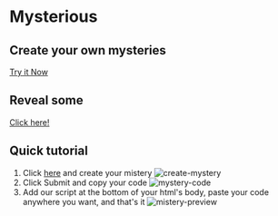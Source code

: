 # Mysterious

## Create your own mysteries
 <a href="https://mysterious-64e0f.web.app">Try it Now </a>
 
 ## Reveal some 
 <a href="https://elfacu0.github.io/Mysterious/script">Click here!</a>
 
 ## Quick tutorial
 1. Click [here](https://mysterious-64e0f.web.app) and create your mistery
 ![create-mystery](https://i.imgur.com/6R64P4X.png)
 2. Click Submit and copy your code
 ![mystery-code](https://i.imgur.com/sY8KDEz.png)
 3. Add our script at the bottom of your html's body, paste your code anywhere you want, and that's it
 ![mistery-preview](https://i.imgur.com/zayZK5a.png)
 
 

 
